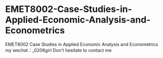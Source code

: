 # EMET8002-Case-Studies-in-Applied-Economic-Analysis-and-Econometrics
EMET8002 Case Studies in Applied Economic Analysis and Econometrics my wechat：_0206girl Don't hesitate to contact me

